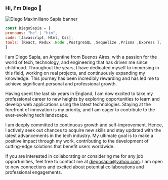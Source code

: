 ### Hi, I'm Diego 👋

![Diego Maximiliano Sapia banner](https://github.com/Diegosapia/Diegosapia/assets/81770023/acf80996-e09b-454c-9dcf-972af22cc615)

```js
const DiegoSapia = {
pronouns: "he" | "him",
code: [Javascript, Html, Css],
tools: [React, Redux ,Node ,PostgreSQL ,Sequelize ,Prisma ,Express ],
}
```
I am Diego Sapia, an Argentine from Buenos Aires, with a passion for the world of tech, technology, and engineering that has driven me since childhood. Throughout the years, I have dedicated myself to immersing in this field, working on real projects, and continuously expanding my knowledge. This journey has been incredibly rewarding and has led me to achieve significant personal and professional growth.

Having spent the last six years in England, I am now excited to take my professional career to new heights by exploring opportunities to learn and develop web applications using the latest technologies. Staying at the forefront of innovation is my priority, and I am eager to contribute to the ever-evolving tech landscape.

I am deeply committed to continuous growth and self-improvement. Hence, I actively seek out chances to acquire new skills and stay updated with the latest advancements in the tech industry. My ultimate goal is to make a positive impact through my work, contributing to the development of cutting-edge solutions that benefit users worldwide.

If you are interested in collaborating or considering me for any job opportunities, feel free to contact me at diegosapia@yahoo.com. I am open to new connections and excited about potential collaborations and professional engagements.







<!--
**Diegosapia/Diegosapia** is a ✨ _special_ ✨ repository because its `README.md` (this file) appears on your GitHub profile.


